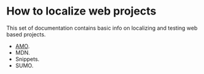 # How to localize web projects

This set of documentation contains basic info on localizing and testing web based projects.

* [AMO](amo.md).
* MDN.
* Snippets.
* SUMO.
